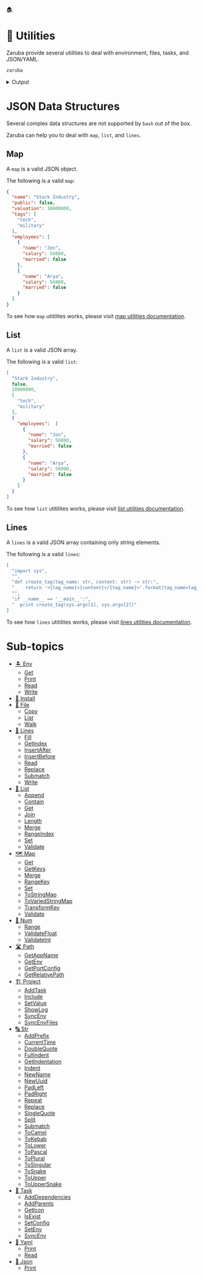 <!--startTocHeader-->
[🏠](../README.md)
# 🔧 Utilities
<!--endTocHeader-->

Zaruba provide several utilities to deal with environment, files, tasks, and JSON/YAML.

<!--startCode-->
```bash
zaruba
```
 
<details>
<summary>Output</summary>
 
```````
,,                      
MMM"""AMV                               *MM              db      
M'   AMV                                 MM             ;MM:     
'   AMV    ,6"Yb.  '7Mb,od8 '7MM  '7MM   MM,dMMb.      ,V^MM.    
   AMV    8)   MM    MM' "'   MM    MM   MM    'Mb    ,M  'MM    
  AMV   ,  ,pm9MM    MM       MM    MM   MM     M8    AbmmmqMA   
 AMV   ,M 8M   MM    MM       MM    MM   MM.   ,M9   A'     VML  
AMVmmmmMM 'Moo9^Yo..JMML.     'Mbod"YML. P^YbmdP'  .AMA.   .AMMA.
--.. .- .-. ..- -... .-    .--. .-.. . .- ... .    ... - .- .-. - 
                                    Task runner and CLI utility
v0.9.0-alpha-2-d22ffd7cab4e9c1b17243843e0cd21c817a2c2f0

Usage:
  zaruba [command]

Available Commands:
  advertisement Advertisement utilities
  completion    Generate the autocompletion script for the specified shell
  env           Env utilities
  file          File utilities
  generate      Make something based on template
  help          Help about any command
  install       Install external tools
  json          JSON utilities
  lines         Lines manipulation utilities
  list          List manipulation utilities
  map           Map manipulation utilities
  num           Number manipulation utilities
  path          Path manipulation utilities
  please        Run Task(s)
  project       Project manipulation utilities
  serve         Serve static files in location at a specified port
  str           String manipulation utilities
  task          Task manipulation utilities
  version       Show current version
  yaml          YAML utilities

Flags:
  -h, --help   help for zaruba

Use "zaruba [command] --help" for more information about a command.
```````
</details>
<!--endCode-->


# JSON Data Structures

Several complex data structures are not supported by `bash` out of the box.

Zaruba can help you to deal with `map`, `list`, and `lines`.

## Map

A `map` is a valid JSON object.

The following is a valid `map`:

```json
{  
  "name": "Stark Industry",
  "public": false,
  "valuation": 10000000,
  "tags": [
    "tech",
    "military"
  ],
  "employees": [
    {  
      "name": "Jon",   
      "salary": 56000,   
      "married": false  
    },
    {  
      "name": "Arya",   
      "salary": 56000,   
      "married": false  
    }
  ]
}  
```

To see how `map` utitilites works, please visit [map utilities documentation](map/README.md). 

## List

A `list` is a valid JSON array.

The following is a valid `list`:

```json
[
  "Stark Industry",
  false,
  10000000,
  [
    "tech",
    "military"
  ],
  {
    "employees":  [
      {  
        "name": "Jon",   
        "salary": 56000,   
        "married": false  
      },
      {  
        "name": "Arya",   
        "salary": 56000,   
        "married": false  
      }
    ]
  }
]
```

To see how `list` utitilites works, please visit [list utilities documentation](list/README.md). 

## Lines

A `lines` is a valid JSON array containing only string elements.

The following is a valid `lines`:

```json
[
  "import sys",
  "",
  "def create_tag(tag_name: str, content: str) -> str:",
  "    return '<{tag_name}>{content}</{tag_name}>'.format(tag_name=tag_name, content=content)",
  "",
  "if __name__ == '__main__':",
  "  print create_tag(sys.argv[1], sys.argv[2])"
]
```

To see how `lines` utitilites works, please visit [lines utilities documentation](lines/README.md). 

<!--startTocSubTopic-->
# Sub-topics
* [🏝️ Env](env/README.md)
  * [Get](env/get.md)
  * [Print](env/print.md)
  * [Read](env/read.md)
  * [Write](env/write.md)
* [🧩 Install](install.md)
* [📁 File](file/README.md)
  * [Copy](file/copy.md)
  * [List](file/list.md)
  * [Walk](file/walk.md)
* [🚈 Lines](lines/README.md)
  * [Fill](lines/fill.md)
  * [GetIndex](lines/get-index.md)
  * [InsertAfter](lines/insert-after.md)
  * [InsertBefore](lines/insert-before.md)
  * [Read](lines/read.md)
  * [Replace](lines/replace.md)
  * [Submatch](lines/submatch.md)
  * [Write](lines/write.md)
* [🧺 List](list/README.md)
  * [Append](list/append.md)
  * [Contain](list/contain.md)
  * [Get](list/get.md)
  * [Join](list/join.md)
  * [Length](list/length.md)
  * [Merge](list/merge.md)
  * [RangeIndex](list/range-index.md)
  * [Set](list/set.md)
  * [Validate](list/validate.md)
* [🗺️ Map](map/README.md)
  * [Get](map/get.md)
  * [GetKeys](map/get-keys.md)
  * [Merge](map/merge.md)
  * [RangeKey](map/range-key.md)
  * [Set](map/set.md)
  * [ToStringMap](map/to-string-map.md)
  * [ToVariedStringMap](map/to-varied-string-map.md)
  * [TransformKey](map/transform-key.md)
  * [Validate](map/validate.md)
* [🔢 Num](num/README.md)
  * [Range](num/range.md)
  * [ValidateFloat](num/validate-float.md)
  * [ValidateInt](num/validate-int.md)
* [🛣️ Path](path/README.md)
  * [GetAppName](path/get-app-name.md)
  * [GetEnv](path/get-env.md)
  * [GetPortConfig](path/get-port-config.md)
  * [GetRelativePath](path/get-relative-path.md)
* [🏗️ Project](project/README.md)
  * [AddTask](project/add-task.md)
  * [Include](project/include.md)
  * [SetValue](project/set-value.md)
  * [ShowLog](project/show-log.md)
  * [SyncEnv](project/sync-env.md)
  * [SyncEnvFiles](project/sync-env-files.md)
* [🔠 Str](str/README.md)
  * [AddPrefix](str/add-prefix.md)
  * [CurrentTime](str/current-time.md)
  * [DoubleQuote](str/double-quote.md)
  * [FullIndent](str/full-indent.md)
  * [GetIndentation](str/get-indentation.md)
  * [Indent](str/indent.md)
  * [NewName](str/new-name.md)
  * [NewUuid](str/new-uuid.md)
  * [PadLeft](str/pad-left.md)
  * [PadRight](str/pad-right.md)
  * [Repeat](str/repeat.md)
  * [Replace](str/replace.md)
  * [SingleQuote](str/single-quote.md)
  * [Split](str/split.md)
  * [Submatch](str/submatch.md)
  * [ToCamel](str/to-camel.md)
  * [ToKebab](str/to-kebab.md)
  * [ToLower](str/to-lower.md)
  * [ToPascal](str/to-pascal.md)
  * [ToPlural](str/to-plural.md)
  * [ToSingular](str/to-singular.md)
  * [ToSnake](str/to-snake.md)
  * [ToUpper](str/to-upper.md)
  * [ToUpperSnake](str/to-upper-snake.md)
* [🔨 Task](task/README.md)
  * [AddDependencies](task/add-dependencies.md)
  * [AddParents](task/add-parents.md)
  * [GetIcon](task/get-icon.md)
  * [IsExist](task/is-exist.md)
  * [SetConfig](task/set-config.md)
  * [SetEnv](task/set-env.md)
  * [SyncEnv](task/sync-env.md)
* [🍠 Yaml](yaml/README.md)
  * [Print](yaml/print.md)
  * [Read](yaml/read.md)
* [🍠 Json](json/README.md)
  * [Print](json/print.md)
<!--endTocSubTopic-->